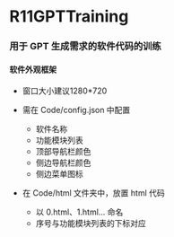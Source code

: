 # R11GPTTraining

### 用于 GPT 生成需求的软件代码的训练

#### 软件外观框架

- 窗口大小建议1280*720

- 需在 Code/config.json 中配置
  - 软件名称
  - 功能模块列表
  - 顶部导航栏颜色
  - 侧边导航栏颜色
  - 侧边菜单图标

- 在 Code/html 文件夹中，放置 html 代码
  - 以 0.html、1.html... 命名
  - 序号与功能模块列表的下标对应
